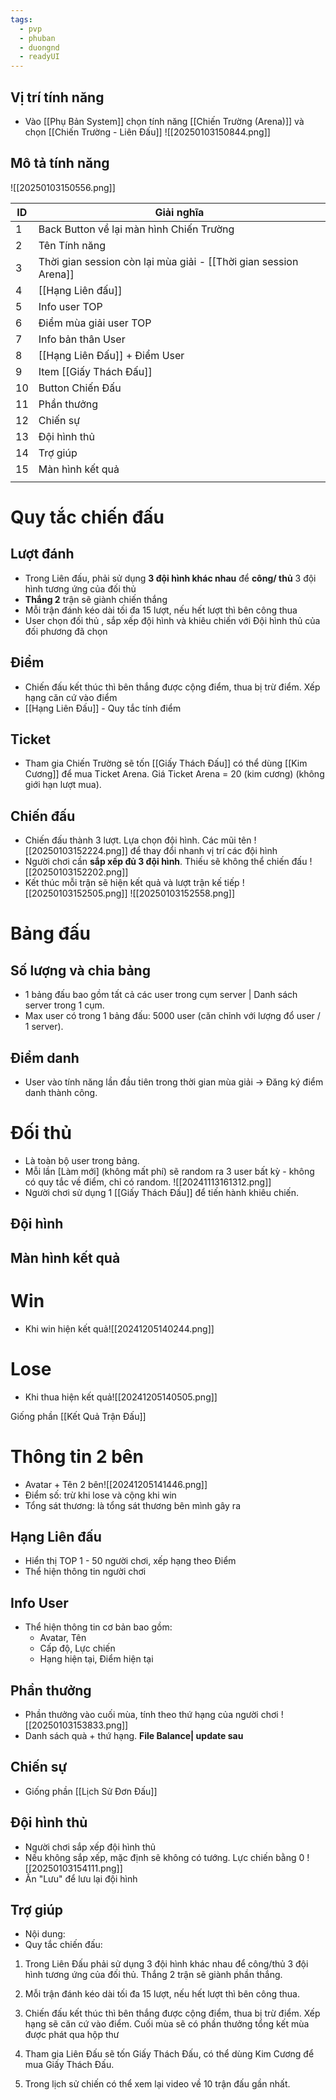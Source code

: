 ```yaml
---
tags:
  - pvp
  - phuban
  - duongnd
  - readyUI
---
```

## Vị trí tính năng
- Vào [[Phụ Bản System]] chọn tính năng [[Chiến Trường (Arena)]] và chọn [[Chiến Trường - Liên Đấu]]
![[20250103150844.png]]

## Mô tả tính năng
![[20250103150556.png]]

| ID  | Giải nghĩa                                                       |
| --- | ---------------------------------------------------------------- |
| 1   | Back Button về lại màn hình Chiến Trường                         |
| 2   | Tên Tính năng                                                    |
| 3   | Thời gian session còn lại mùa giải - [[Thời gian session Arena]] |
| 4   | [[Hạng Liên đấu]]                                                |
| 5   | Info user TOP                                                    |
| 6   | Điểm mùa giải user TOP                                           |
| 7   | Info bản thân User                                               |
| 8   | [[Hạng Liên Đấu]] + Điểm User                                    |
| 9   | Item [[Giấy Thách Đấu]]                                          |
| 10  | Button Chiến Đấu                                                 |
| 11  | Phần thưởng                                                      |
| 12  | Chiến sự                                                         |
| 13  | Đội hình thủ                                                     |
| 14  | Trợ giúp                                                         |
| 15  | Màn hình kết quả                                                 |
|     |                                                                  |

# Quy tắc chiến đấu
## Lượt đánh
- Trong Liên đấu, phải sử dụng **3 đội hình khác nhau** để **công/ thủ** 3 đội hình tương ứng của đối thủ
- **Thắng 2** trận sẽ giành chiến thắng
- Mỗi trận đánh kéo dài tối đa 15 lượt, nếu hết lượt thì bên công thua
- User chọn đối thủ , sắp xếp đội hình và khiêu chiến với Đội hình thủ của đối phương đã chọn
## Điểm
- Chiến đấu kết thúc thì bên thắng được cộng điểm, thua bị trừ điểm. Xếp hạng căn cứ vào điểm
- [[Hạng Liên Đấu]] - Quy tắc tính điểm
## Ticket
- Tham gia Chiến Trường sẽ tốn [[Giấy Thách Đấu]] có thể dùng [[Kim Cương]] để mua Ticket Arena. Giá Ticket Arena = 20 (kim cương) (không giới hạn lượt mua).
## Chiến đấu
- Chiến đấu thành 3 lượt. Lựa chọn đội hình. Các mũi tên ![[20250103152224.png]] để thay đổi nhanh vị trí các đội hình
- Người chơi cần **sắp xếp đủ 3 đội hình**. Thiếu sẽ không thể chiến đấu
![[20250103152202.png]]
- Kết thúc mỗi trận sẽ hiện kết quả và lượt trận kế tiếp ![[20250103152505.png]] ![[20250103152558.png]]
 

# Bảng đấu
## Số lượng và chia bảng
- 1 bảng đấu bao gồm tất cả các user trong cụm server | Danh sách server trong 1 cụm.
- Max user có trong 1 bảng đấu: 5000 user (căn chỉnh với lượng đổ user / 1 server).

## Điểm danh
- User vào tính năng lần đầu tiên trong thời gian mùa giải → Đăng ký điểm danh thành công.

# Đối thủ
- Là toàn bộ user trong bảng.
- Mỗi lần [Làm mới] (không mất phí) sẽ random ra 3 user bất kỳ - không có quy tắc về điểm, chỉ có random.
![[20241113161312.png]]
- Người chơi sử dụng 1 [[Giấy Thách Đấu]] để tiến hành khiêu chiến.

## Đội hình 

## Màn hình kết quả
# Win
- Khi win hiện kết quả![[20241205140244.png]]

# Lose
- Khi thua hiện kết quả![[20241205140505.png]]

Giống phần [[Kết Quả Trận Đấu]]
# Thông tin 2 bên
- Avatar + Tên 2 bên![[20241205141446.png]]
- Điểm số: trừ khi lose và cộng khi win
- Tổng sát thương: là tổng sát thương bên mình gây ra
## Hạng Liên đấu
- Hiển thị TOP 1 - 50 người chơi, xếp hạng theo Điểm
- Thể hiện thông tin người chơi
## Info User
- Thể hiện thông tin cơ bản bao gồm:
	- Avatar, Tên
	- Cấp độ, Lực chiến
	- Hạng hiện tại, Điểm hiện tại
## Phần thưởng
- Phần thưởng vào cuối mùa, tính theo thứ hạng của người chơi
![[20250103153833.png]]
- Danh sách quà + thứ hạng. **File Balance| update sau**
## Chiến sự
- Giống phần [[Lịch Sử Đơn Đấu]]

## Đội hình thủ
- Người chơi sắp xếp đội hình thủ
- Nếu không sắp xếp, mặc định sẽ không có tướng. Lực chiến bằng 0
![[20250103154111.png]]
- Ấn "Lưu" để lưu lại đội hình
## Trợ giúp
- Nội dung: 
- Quy tắc chiến đấu:

1. Trong Liên Đấu phải sử dụng 3 đội hình khác nhau để công/thủ 3 đội hình tương ứng của đối thủ. Thắng 2 trận sẽ giành phần thắng.

2. Mỗi trận đánh kéo dài tối đa 15 lượt, nếu hết lượt thì bên công thua.

3. Chiến đấu kết thúc thì bên thắng được cộng điểm, thua bị trừ điểm. Xếp hạng sẽ căn cứ vào điểm. Cuối mùa sẽ có phần thưởng tổng kết mùa được phát qua hộp thư
4. Tham gia Liên Đấu sẽ tốn Giấy Thách Đấu, có thể dùng Kim Cương để mua Giấy Thách Đấu.

5. Trong lịch sử chiến có thể xem lại video về 10 trận đấu gần nhất.